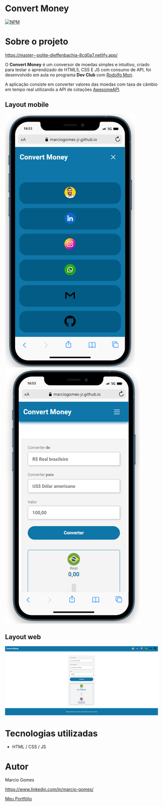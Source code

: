 # Convert Money
[![NPM](https://img.shields.io/npm/l/react)](https://github.com/MarcioGomes-Jr/convert-money/blob/master/LICENSE) 

# Sobre o projeto

https://master--polite-dieffenbachia-8cd0a7.netlify.app/

O **Convert Money** é um conversor de moedas simples e intuitivo, criado para testar o aprendizado de HTML5, CSS E JS com consumo de API, foi desenvolvido em aula no programa **Dev Club** com [Rodolfo Mori](https://www.linkedin.com/in/rodolfomori/).

A aplicação consiste em converter valores das moedas com taxa de câmbio em tempo real utilizando a API de cotações [AwesomeAPI](https://docs.awesomeapi.com.br/api-de-moedas).

## Layout mobile
![Mobile 1](https://github.com/MarcioGomes-Jr/convert-money/blob/master/assets/layout-mobile-1.png) ![Mobile 2](https://github.com/MarcioGomes-Jr/convert-money/blob/master/assets/layout-mobile-2.png)

## Layout web
![Web 1](https://github.com/MarcioGomes-Jr/convert-money/blob/master/assets/layout-web.png)

# Tecnologias utilizadas
- HTML / CSS / JS

# Autor

Marcio Gomes

https://www.linkedin.com/in/marcio-gomes/

[Meu Portfólio](https://portfolio-marcio.vercel.app/)
